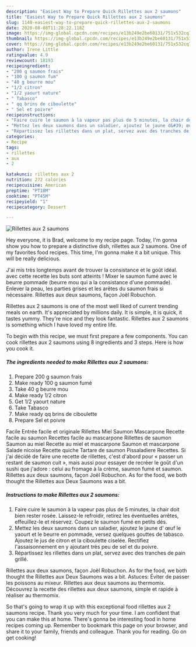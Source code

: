 ```yaml
---
description: "Easiest Way to Prepare Quick Rillettes aux 2 saumons"
title: "Easiest Way to Prepare Quick Rillettes aux 2 saumons"
slug: 1148-easiest-way-to-prepare-quick-rillettes-aux-2-saumons
date: 2020-08-08T11:28:22.118Z
image: https://img-global.cpcdn.com/recipes/e13b249e2be60131/751x532cq70/rillettes-aux-2-saumons-photo-principale-de-la-recette.jpg
thumbnail: https://img-global.cpcdn.com/recipes/e13b249e2be60131/751x532cq70/rillettes-aux-2-saumons-photo-principale-de-la-recette.jpg
cover: https://img-global.cpcdn.com/recipes/e13b249e2be60131/751x532cq70/rillettes-aux-2-saumons-photo-principale-de-la-recette.jpg
author: Irene Little
ratingvalue: 4.9
reviewcount: 18193
recipeingredient:
- "200 g saumon frais"
- "100 g saumon fum"
- "40 g beurre mou"
- "1/2 citron"
- "1/2 yaourt nature"
- " Tabasco"
- " qq brins de ciboulette"
- " Sel et poivre"
recipeinstructions:
- "Faire cuire le saumon à la vapeur pas plus de 5 minutes, la chair doit bien rester rosée. Laissez-le refroidir, retirez les éventuelles arrêtes, effeuillez-le et réservez. Coupez le saumon fumé en petits dés."
- "Mettez les deux saumons dans un saladier, ajoutez le jaune d&#39; œuf le yaourt et le beurre en pommade, versez quelques gouttes de tabasco. Ajoutez le jus de citron et la ciboulette ciselée. Rectifiez l&#39;assaisonnement en y ajoutant très peu de sel et du poivre."
- "Répartissez les rillettes dans un plat, servez avec des tranches de pain grillé."
categories:
- Recipe
tags:
- rillettes
- aux
- 2

katakunci: rillettes aux 2 
nutrition: 272 calories
recipecuisine: American
preptime: "PT18M"
cooktime: "PT45M"
recipeyield: "1"
recipecategory: Dessert

---
```



![Rillettes aux 2 saumons](https://img-global.cpcdn.com/recipes/e13b249e2be60131/751x532cq70/rillettes-aux-2-saumons-photo-principale-de-la-recette.jpg)

Hey everyone, it is Brad, welcome to my recipe page. Today, I'm gonna show you how to prepare a distinctive dish, rillettes aux 2 saumons. One of my favorites food recipes. This time, I'm gonna make it a bit unique. This will be really delicious.

J&#39;ai mis très longtemps avant de trouver la consistance et le goût idéal. avec cette recette les buts sont atteints ! Mixer le saumon fumé avec le beurre pommade (beurre mou qui a la consistance d&#39;une pommade). Enlever la peau, les parties grises et les arêtes du saumon frais si nécessaire. Rillettes aux deux saumons, façon Joël Robuchon.

Rillettes aux 2 saumons is one of the most well liked of current trending meals on earth. It's appreciated by millions daily. It is simple, it is quick, it tastes yummy. They're nice and they look fantastic. Rillettes aux 2 saumons is something which I have loved my entire life.


To begin with this recipe, we must first prepare a few components. You can cook rillettes aux 2 saumons using 8 ingredients and 3 steps. Here is how you cook it.

<!--inarticleads1-->

##### The ingredients needed to make Rillettes aux 2 saumons:

1. Prepare 200 g saumon frais
1. Make ready 100 g saumon fumé
1. Take 40 g beurre mou
1. Make ready 1/2 citron
1. Get 1/2 yaourt nature
1. Take  Tabasco
1. Make ready  qq brins de ciboulette
1. Prepare  Sel et poivre


Facile Entrée facile et originale Rillettes Miel Saumon Mascarpone Recette facile au saumon Recettes facile au mascarpone Rillettes de saumon Saumon au miel Recette au miel et mascarpone Saumon et mascarpone Salade nicoise Recette quiche Tartare de saumon Pissaladiere Recettes. Si j&#39;ai décidé de faire une recette de rillettes, c&#39;est d&#39;abord pour « passer un restant de saumon cuit », mais aussi pour essayer de recréer le goût d&#39;un sushi que j&#39;adore : celui au fromage à la crème, saumon fumé et saumon. Rillettes aux deux saumons, façon Joël Robuchon. As for the food, we both thought the Rillettes aux Deux Saumons was a bit. 

<!--inarticleads2-->

##### Instructions to make Rillettes aux 2 saumons:

1. Faire cuire le saumon à la vapeur pas plus de 5 minutes, la chair doit bien rester rosée. Laissez-le refroidir, retirez les éventuelles arrêtes, effeuillez-le et réservez. Coupez le saumon fumé en petits dés.
1. Mettez les deux saumons dans un saladier, ajoutez le jaune d&#39; œuf le yaourt et le beurre en pommade, versez quelques gouttes de tabasco. Ajoutez le jus de citron et la ciboulette ciselée. Rectifiez l&#39;assaisonnement en y ajoutant très peu de sel et du poivre.
1. Répartissez les rillettes dans un plat, servez avec des tranches de pain grillé.


Rillettes aux deux saumons, façon Joël Robuchon. As for the food, we both thought the Rillettes aux Deux Saumons was a bit. Astuces: Éviter de passer les poissons au mixeur. Rillettes aux deux saumons au thermomix. Découvrez la recette des rillettes aux deux saumons, simple et rapide à réaliser au thermomix. 

So that's going to wrap it up with this exceptional food rillettes aux 2 saumons recipe. Thank you very much for your time. I am confident that you can make this at home. There's gonna be interesting food in home recipes coming up. Remember to bookmark this page on your browser, and share it to your family, friends and colleague. Thank you for reading. Go on get cooking!

